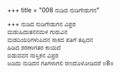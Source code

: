 +++
title = "008 ನುಡಿದ ನುಡಿಗೇಡುಗನ"

+++
ನುಡಿದ ನುಡಿಗೇಡುಗನ ವಿಪ್ರರ  
ಮಡುಹಿದಾತನನಮಳ ಗುರುವಿನ  
ಮಡದಿಯರಿಗಳುಪಿದನ ಸಾಕಿದ ಪತಿಗೆ ತಪ್ಪಿದನ  
ಹಿಡಿದ ಶರಣಾಗತರ ಕಾಯದೆ  
ಬಿಡುವವನ ನಾಸ್ತಿಕನ ವಿಪ್ರರ  
ಜಡಿದು ನುಡಿದನ ಗತಿಗಳಾಗಲಿ ರಣದೊಳೋಡಿದರೆ     ॥8॥